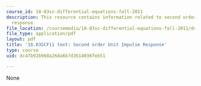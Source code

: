 ```yaml
---
course_id: 18-03sc-differential-equations-fall-2011
description: This resource contains information related to second order unit impulse
  response.
file_location: /coursemedia/18-03sc-differential-equations-fall-2011/dc47b92b968a26da6b7d3b14036feb51_MIT18_03SCF11_s25_7text.pdf
file_type: application/pdf
layout: pdf
title: '18.03SCF11 text: Second order Unit Impulse Response'
type: course
uid: dc47b92b968a26da6b7d3b14036feb51

---
```

None